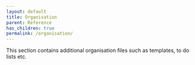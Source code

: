 ```yaml
---
layout: default
title: Organisation
parent: Reference
has_children: true
permalink: /organisation/
---
```


This section contains additional organisation files such as templates, to do lists etc.